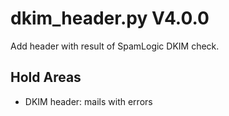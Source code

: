 dkim_header.py V4.0.0
=====================

Add header with result of SpamLogic DKIM check.

## Hold Areas
* DKIM header: mails with errors
